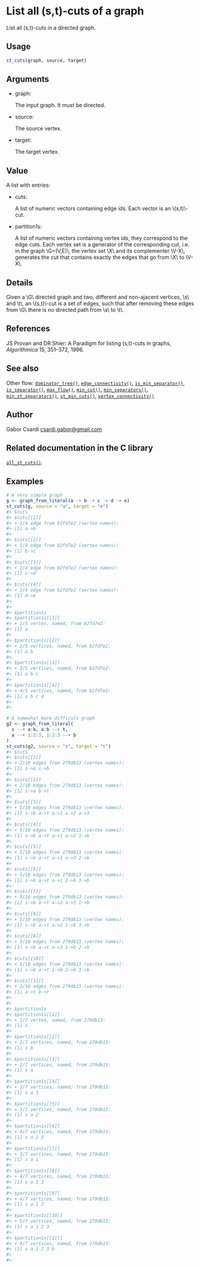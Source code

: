 # List all (s,t)-cuts of a graph

List all (s,t)-cuts in a directed graph.

## Usage

``` r
st_cuts(graph, source, target)
```

## Arguments

- graph:

  The input graph. It must be directed.

- source:

  The source vertex.

- target:

  The target vertex.

## Value

A list with entries:

- cuts:

  A list of numeric vectors containing edge ids. Each vector is an
  \\(s,t)\\-cut.

- partition1s:

  A list of numeric vectors containing vertex ids, they correspond to
  the edge cuts. Each vertex set is a generator of the corresponding
  cut, i.e. in the graph \\G=(V,E)\\, the vertex set \\X\\ and its
  complementer \\V-X\\, generates the cut that contains exactly the
  edges that go from \\X\\ to \\V-X\\.

## Details

Given a \\G\\ directed graph and two, different and non-ajacent
vertices, \\s\\ and \\t\\, an \\(s,t)\\-cut is a set of edges, such that
after removing these edges from \\G\\ there is no directed path from
\\s\\ to \\t\\.

## References

JS Provan and DR Shier: A Paradigm for listing (s,t)-cuts in graphs,
*Algorithmica* 15, 351–372, 1996.

## See also

Other flow:
[`dominator_tree()`](https://r.igraph.org/reference/dominator_tree.md),
[`edge_connectivity()`](https://r.igraph.org/reference/edge_connectivity.md),
[`is_min_separator()`](https://r.igraph.org/reference/is_min_separator.md),
[`is_separator()`](https://r.igraph.org/reference/is_separator.md),
[`max_flow()`](https://r.igraph.org/reference/max_flow.md),
[`min_cut()`](https://r.igraph.org/reference/min_cut.md),
[`min_separators()`](https://r.igraph.org/reference/min_separators.md),
[`min_st_separators()`](https://r.igraph.org/reference/min_st_separators.md),
[`st_min_cuts()`](https://r.igraph.org/reference/st_min_cuts.md),
[`vertex_connectivity()`](https://r.igraph.org/reference/vertex_connectivity.md)

## Author

Gabor Csardi <csardi.gabor@gmail.com>

## Related documentation in the C library

[`all_st_cuts()`](https://igraph.org/c/html/latest/igraph-Flows.html#igraph_all_st_cuts).

## Examples

``` r
# A very simple graph
g <- graph_from_literal(a -+ b -+ c -+ d -+ e)
st_cuts(g, source = "a", target = "e")
#> $cuts
#> $cuts[[1]]
#> + 1/4 edge from b2fd7e2 (vertex names):
#> [1] a->b
#> 
#> $cuts[[2]]
#> + 1/4 edge from b2fd7e2 (vertex names):
#> [1] b->c
#> 
#> $cuts[[3]]
#> + 1/4 edge from b2fd7e2 (vertex names):
#> [1] c->d
#> 
#> $cuts[[4]]
#> + 1/4 edge from b2fd7e2 (vertex names):
#> [1] d->e
#> 
#> 
#> $partition1s
#> $partition1s[[1]]
#> + 1/5 vertex, named, from b2fd7e2:
#> [1] a
#> 
#> $partition1s[[2]]
#> + 2/5 vertices, named, from b2fd7e2:
#> [1] a b
#> 
#> $partition1s[[3]]
#> + 3/5 vertices, named, from b2fd7e2:
#> [1] a b c
#> 
#> $partition1s[[4]]
#> + 4/5 vertices, named, from b2fd7e2:
#> [1] a b c d
#> 
#> 

# A somewhat more difficult graph
g2 <- graph_from_literal(
  s --+ a:b, a:b --+ t,
  a --+ 1:2:3, 1:2:3 --+ b
)
st_cuts(g2, source = "s", target = "t")
#> $cuts
#> $cuts[[1]]
#> + 2/10 edges from 279db13 (vertex names):
#> [1] s->a s->b
#> 
#> $cuts[[2]]
#> + 2/10 edges from 279db13 (vertex names):
#> [1] s->a b->t
#> 
#> $cuts[[3]]
#> + 5/10 edges from 279db13 (vertex names):
#> [1] s->b a->t a->1 a->2 a->3
#> 
#> $cuts[[4]]
#> + 5/10 edges from 279db13 (vertex names):
#> [1] s->b a->t a->1 a->2 3->b
#> 
#> $cuts[[5]]
#> + 5/10 edges from 279db13 (vertex names):
#> [1] s->b a->t a->1 a->3 2->b
#> 
#> $cuts[[6]]
#> + 5/10 edges from 279db13 (vertex names):
#> [1] s->b a->t a->1 2->b 3->b
#> 
#> $cuts[[7]]
#> + 5/10 edges from 279db13 (vertex names):
#> [1] s->b a->t a->2 a->3 1->b
#> 
#> $cuts[[8]]
#> + 5/10 edges from 279db13 (vertex names):
#> [1] s->b a->t a->2 1->b 3->b
#> 
#> $cuts[[9]]
#> + 5/10 edges from 279db13 (vertex names):
#> [1] s->b a->t a->3 1->b 2->b
#> 
#> $cuts[[10]]
#> + 5/10 edges from 279db13 (vertex names):
#> [1] s->b a->t 1->b 2->b 3->b
#> 
#> $cuts[[11]]
#> + 2/10 edges from 279db13 (vertex names):
#> [1] a->t b->t
#> 
#> 
#> $partition1s
#> $partition1s[[1]]
#> + 1/7 vertex, named, from 279db13:
#> [1] s
#> 
#> $partition1s[[2]]
#> + 2/7 vertices, named, from 279db13:
#> [1] s b
#> 
#> $partition1s[[3]]
#> + 2/7 vertices, named, from 279db13:
#> [1] s a
#> 
#> $partition1s[[4]]
#> + 3/7 vertices, named, from 279db13:
#> [1] s a 3
#> 
#> $partition1s[[5]]
#> + 3/7 vertices, named, from 279db13:
#> [1] s a 2
#> 
#> $partition1s[[6]]
#> + 4/7 vertices, named, from 279db13:
#> [1] s a 2 3
#> 
#> $partition1s[[7]]
#> + 3/7 vertices, named, from 279db13:
#> [1] s a 1
#> 
#> $partition1s[[8]]
#> + 4/7 vertices, named, from 279db13:
#> [1] s a 1 3
#> 
#> $partition1s[[9]]
#> + 4/7 vertices, named, from 279db13:
#> [1] s a 1 2
#> 
#> $partition1s[[10]]
#> + 5/7 vertices, named, from 279db13:
#> [1] s a 1 2 3
#> 
#> $partition1s[[11]]
#> + 6/7 vertices, named, from 279db13:
#> [1] s a 1 2 3 b
#> 
#> 
```
